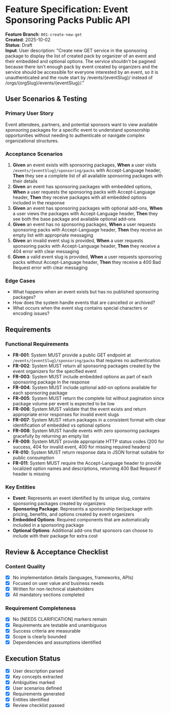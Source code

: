# Feature Specification: Event Sponsoring Packs Public API

**Feature Branch**: `001-create-new-get`  
**Created**: 2025-10-02  
**Status**: Draft  
**Input**: User description: "Create new GET service in the sponsoring package to display the list of created pack by organizer of an event and their embedded and optional options. The service shouldn't be pagined because there isn't enough pack by event created by organizers and the service should be accessible for everyone interested by an event, so it is unauthenticated and the route start by /events/{eventSlug}/ instead of /orgs/{orgSlug}/events/{eventSlug}/."

## User Scenarios & Testing

### Primary User Story
Event attendees, partners, and potential sponsors want to view available sponsoring packages for a specific event to understand sponsorship opportunities without needing to authenticate or navigate complex organizational structures.

### Acceptance Scenarios
1. **Given** an event exists with sponsoring packages, **When** a user visits `/events/{eventSlug}/sponsoring/packs` with Accept-Language header, **Then** they see a complete list of all available sponsoring packages with their details
2. **Given** an event has sponsoring packages with embedded options, **When** a user requests the sponsoring packs with Accept-Language header, **Then** they receive packages with all embedded options included in the response
3. **Given** an event has sponsoring packages with optional add-ons, **When** a user views the packages with Accept-Language header, **Then** they see both the base package and available optional add-ons
4. **Given** an event has no sponsoring packages, **When** a user requests sponsoring packs with Accept-Language header, **Then** they receive an empty list with appropriate messaging
5. **Given** an invalid event slug is provided, **When** a user requests sponsoring packs with Accept-Language header, **Then** they receive a 404 error with clear messaging
6. **Given** a valid event slug is provided, **When** a user requests sponsoring packs without Accept-Language header, **Then** they receive a 400 Bad Request error with clear messaging

### Edge Cases
- What happens when an event exists but has no published sponsoring packages?
- How does the system handle events that are cancelled or archived?
- What occurs when the event slug contains special characters or encoding issues?

## Requirements

### Functional Requirements
- **FR-001**: System MUST provide a public GET endpoint at `/events/{eventSlug}/sponsoring/packs` that requires no authentication
- **FR-002**: System MUST return all sponsoring packages created by the event organizers for the specified event
- **FR-003**: System MUST include embedded options as part of each sponsoring package in the response
- **FR-004**: System MUST include optional add-on options available for each sponsoring package
- **FR-005**: System MUST return the complete list without pagination since package volume per event is expected to be low
- **FR-006**: System MUST validate that the event exists and return appropriate error responses for invalid event slugs
- **FR-007**: System MUST return packages in a consistent format with clear identification of embedded vs optional options
- **FR-008**: System MUST handle events with zero sponsoring packages gracefully by returning an empty list
- **FR-009**: System MUST provide appropriate HTTP status codes (200 for success, 404 for invalid event, 400 for missing required headers)
- **FR-010**: System MUST return response data in JSON format suitable for public consumption
- **FR-011**: System MUST require the Accept-Language header to provide localized option names and descriptions, returning 400 Bad Request if header is missing

### Key Entities
- **Event**: Represents an event identified by its unique slug, contains sponsoring packages created by organizers
- **Sponsoring Package**: Represents a sponsorship tier/package with pricing, benefits, and options created by event organizers
- **Embedded Options**: Required components that are automatically included in a sponsoring package
- **Optional Options**: Additional add-ons that sponsors can choose to include with their package for extra cost

## Review & Acceptance Checklist

### Content Quality
- [x] No implementation details (languages, frameworks, APIs)
- [x] Focused on user value and business needs
- [x] Written for non-technical stakeholders
- [x] All mandatory sections completed

### Requirement Completeness
- [x] No [NEEDS CLARIFICATION] markers remain
- [x] Requirements are testable and unambiguous  
- [x] Success criteria are measurable
- [x] Scope is clearly bounded
- [x] Dependencies and assumptions identified

## Execution Status

- [x] User description parsed
- [x] Key concepts extracted
- [x] Ambiguities marked
- [x] User scenarios defined
- [x] Requirements generated
- [x] Entities identified
- [x] Review checklist passed

